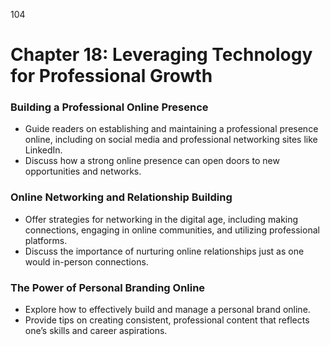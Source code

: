 104


# **Chapter 18: Leveraging Technology for Professional Growth**


### **Building a Professional Online Presence**

- Guide readers on establishing and maintaining a professional presence online, including on social 
media and professional networking sites like LinkedIn.
- Discuss how a strong online presence can open doors to new opportunities and networks.

### **Online Networking and Relationship Building**

- Offer strategies for networking in the digital age, including making connections, engaging in online 
communities, and utilizing professional platforms.
- Discuss the importance of nurturing online relationships just as one would in-person connections.

### **The Power of Personal Branding Online**

- Explore how to effectively build and manage a personal brand online.
- Provide tips on creating consistent, professional content that reflects one’s skills and career aspirations.